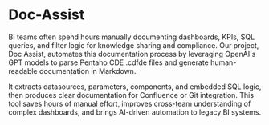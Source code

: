 # Doc-Assist
BI teams often spend hours manually documenting dashboards, KPIs, SQL queries, and filter logic for knowledge sharing and compliance. 
Our project, Doc Assist, automates this documentation process by leveraging OpenAI's GPT models to parse Pentaho CDE .cdfde files and generate human-readable documentation in Markdown.

It extracts datasources, parameters, components, and embedded SQL logic, then produces clear documentation for Confluence or Git integration.
This tool saves hours of manual effort, improves cross-team understanding of complex dashboards, and brings AI-driven automation to legacy BI systems.
